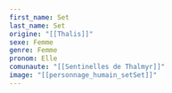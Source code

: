 ```yaml
---
first_name: Set
last_name: Set
origine: "[[Thalis]]"
sexe: Femme
genre: Femme
pronom: Elle
comunaute: "[[Sentinelles de Thalmyr]]"
image: "[[personnage_humain_setSet]]"
---
```

